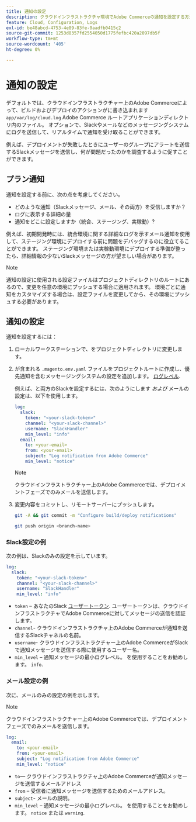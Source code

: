 ```yaml
---
title: 通知の設定
description: クラウドインフラストラクチャ環境でAdobe Commerceの通知を設定する方法について説明します。
feature: Cloud, Configuration, Logs
exl-id: be48abcd-4753-4e89-83fe-0aadfb0415c2
source-git-commit: 1253d8357fd2554050d1775fefbc420a2097db5f
workflow-type: tm+mt
source-wordcount: '405'
ht-degree: 0%

---
```


# 通知の設定

デフォルトでは、クラウドインフラストラクチャー上のAdobe Commerceによって、ビルドおよびデプロイのアクションがに書き込まれます `app/var/log/cloud.log` Adobe Commerce ルートアプリケーションディレクトリ内のファイル。 オプションで、Slackやメールなどのメッセージングシステムにログを送信して、リアルタイムで通知を受け取ることができます。

例えば、デプロイメントが失敗したときにユーザーのグループにアラートを送信するSlackメッセージを送信し、何が問題だったのかを調査するように促すことができます。

## プラン通知

通知を設定する前に、次の点を考慮してください。

- どのような通知（Slackメッセージ、メール、その両方）を受信しますか？
- ログに表示する詳細の量
- 通知をどこに設定しますか（統合、ステージング、実稼動）?

例えば、初期開発時には、統合環境に関する詳細なログを示すメール通知を使用して、ステージング環境にデプロイする前に問題をデバッグするのに役立てることができます。 ステージング環境または実稼動環境にデプロイする準備が整ったら、詳細情報の少ないSlackメッセージの方が望ましい場合があります。

>[!NOTE]
>
>通知の設定に使用される設定ファイルはプロジェクトディレクトリのルートにあるので、変更を任意の環境にプッシュする場合に適用されます。 環境ごとに通知をカスタマイズする場合は、設定ファイルを変更してから、その環境にプッシュする必要があります。

## 通知の設定

通知を設定するには：

1. ローカルワークステーションで、をプロジェクトディレクトリに変更します。
1. が含まれる `.magento.env.yaml` ファイルをプロジェクトルートに作成し、優先通知を含むメッセージングシステムの設定を追加します。 [ログレベル](log-handlers.md#log-levels).

   例えば、と両方のSlackを設定するには、次のようにします _および_ メールの設定は、以下を使用します。

   ```yaml
   log:
     slack:
       token: "<your-slack-token>"
       channel: "<your-slack-channel>"
       username: "SlackHandler"
       min_level: "info"
     email:
       to: <your-email>
       from: <your-email>
       subject: "Log notification from Adobe Commerce"
       min_level: "notice"
   ```

   >[!NOTE]
   >
   >クラウドインフラストラクチャー上のAdobe Commerceでは、デプロイメントフェーズでのみメールを送信します。

1. 変更内容をコミットし、リモートサーバーにプッシュします。

   ```bash
   git -A && git commit -m "Configure build/deploy notifications"
   ```

   ```bash
   git push origin <branch-name>
   ```

### Slack設定の例

次の例は、Slackのみの設定を示しています。

```yaml
log:
  slack:
    token: "<your-slack-token>"
    channel: "<your-slack-channel>"
    username: "SlackHandler"
    min_level: "info"
```

- `token` – あなたのSlack [ユーザートークン](https://api.slack.com/docs/token-types#user). ユーザートークンは、クラウドインフラストラクチャでAdobe Commerceに対してメッセージの送信を認証します。
- `channel`- クラウドインフラストラクチャ上のAdobe Commerceが通知を送信するSlackチャネルの名前。
- `username`- クラウドインフラストラクチャー上のAdobe CommerceがSlackで通知メッセージを送信する際に使用するユーザー名。
- `min_level` – 通知メッセージの最小ログレベル。 を使用することをお勧めします。 `info`.

### メール設定の例

次に、メールのみの設定の例を示します。

>[!NOTE]
>
>クラウドインフラストラクチャー上のAdobe Commerceでは、デプロイメントフェーズでのみメールを送信します。

```yaml
log:
  email:
    to: <your-email>
    from: <your-email>
    subject: "Log notification from Adobe Commerce"
    min_level: "notice"
```

- `to`— クラウドインフラストラクチャ上のAdobe Commerceが通知メッセージを送信するメールアドレス
- `from` – 受信者に通知メッセージを送信するためのメールアドレス。
- `subject`- メールの説明。
- `min_level` – 通知メッセージの最小ログレベル。 を使用することをお勧めします。 `notice` または `warning`.
